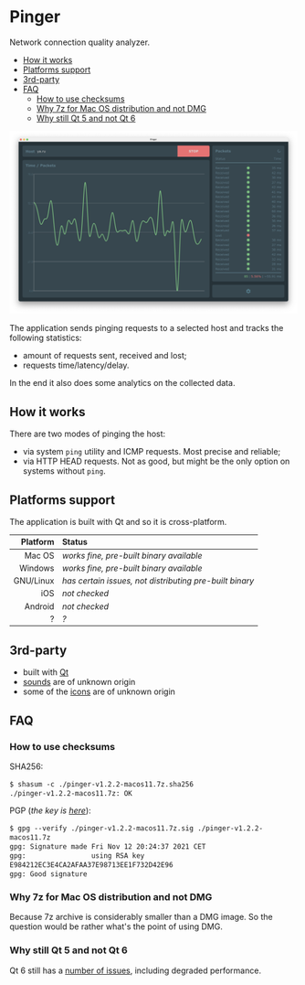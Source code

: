 # Pinger

Network connection quality analyzer.

<!-- MarkdownTOC -->

- [How it works](#how-it-works)
- [Platforms support](#platforms-support)
- [3rd-party](#3rd-party)
- [FAQ](#faq)
    - [How to use checksums](#how-to-use-checksums)
    - [Why 7z for Mac OS distribution and not DMG](#why-7z-for-mac-os-distribution-and-not-dmg)
    - [Why still Qt 5 and not Qt 6](#why-still-qt-5-and-not-qt-6)

<!-- /MarkdownTOC -->

![Pinger](./misc/screenshot-main-macos.png "Pinger")

The application sends pinging requests to a selected host and tracks the following statistics:

- amount of requests sent, received and lost;
- requests time/latency/delay.

In the end it also does some analytics on the collected data.

## How it works

There are two modes of pinging the host:

- via system `ping` utility and ICMP requests. Most precise and reliable;
- via HTTP HEAD requests. Not as good, but might be the only option on systems without `ping`.

## Platforms support

The application is built with Qt and so it is cross-platform.

|  Platform | Status                                                  |
|----------:|:--------------------------------------------------------|
|    Mac OS | *works fine, pre-built binary available*                |
|   Windows | *works fine, pre-built binary available*                |
| GNU/Linux | *has certain issues, not distributing pre-built binary* |
|       iOS | *not checked*                                           |
|   Android | *not checked*                                           |
|         ? | *?*                                                     |

## 3rd-party

- built with [Qt](https://qt.io)
- [sounds](/src/sounds) are of unknown origin
- some of the [icons](/src/images) are of unknown origin

## FAQ

### How to use checksums

SHA256:

```
$ shasum -c ./pinger-v1.2.2-macos11.7z.sha256
./pinger-v1.2.2-macos11.7z: OK
```

PGP (*the key is [here](https://decovar.dev/about/retif-public.asc)*):

```
$ gpg --verify ./pinger-v1.2.2-macos11.7z.sig ./pinger-v1.2.2-macos11.7z
gpg: Signature made Fri Nov 12 20:24:37 2021 CET
gpg:                using RSA key E984212EC3E4CA2AFAA37E98713EE1F732D42E96
gpg: Good signature
```

### Why 7z for Mac OS distribution and not DMG

Because 7z archive is considerably smaller than a DMG image. So the question would be rather what's the point of using DMG.

### Why still Qt 5 and not Qt 6

Qt 6 still has a [number of issues](https://github.com/retifrav/pinger/issues/4), including degraded performance.
